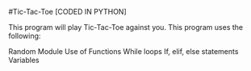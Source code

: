 #Tic-Tac-Toe
[CODED IN PYTHON]

This program will play Tic-Tac-Toe against you.
This program uses the following:

Random Module
Use of Functions
While loops
If, elif, else statements
Variables
